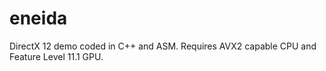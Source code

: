 # eneida

DirectX 12 demo coded in C++ and ASM. Requires AVX2 capable CPU and Feature Level 11.1 GPU.
